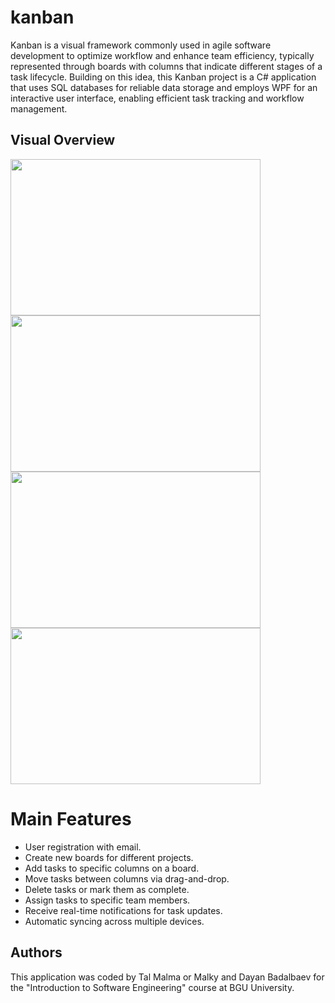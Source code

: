 # kanban

Kanban is a visual framework commonly used in agile software development to optimize workflow and enhance team efficiency, typically represented through boards with columns that indicate different stages of a task lifecycle. Building on this idea, this Kanban project is a C# application that uses SQL databases for reliable data storage and employs WPF for an interactive user interface, enabling efficient task tracking and workflow management.

## Visual Overview
<img src="https://github.com/Talmal6/Kanban/assets/130377913/87466fec-ae51-483c-ac89-3158a76a327f" width="400" height="250">
<img src="https://github.com/Talmal6/Kanban/assets/130377913/5eb67374-ec6e-46e0-b784-425147be4eef" width="400" height="250">
<img src="https://github.com/Talmal6/Kanban/assets/130377913/32054b36-caf0-4820-8b9b-6f60074b6475" width="400" height="250">
<img src="https://github.com/Talmal6/Kanban/assets/130377913/022bd554-b9f7-45b4-b677-ed2246d961e7" width="400" height="250">


# Main Features

- User registration with email.
- Create new boards for different projects.
- Add tasks to specific columns on a board.
- Move tasks between columns via drag-and-drop.
- Delete tasks or mark them as complete.
- Assign tasks to specific team members.
- Receive real-time notifications for task updates.
- Automatic syncing across multiple devices.

  
## Authors

This application was coded by Tal Malma or Malky and Dayan Badalbaev for the "Introduction to Software Engineering" course at BGU University.
